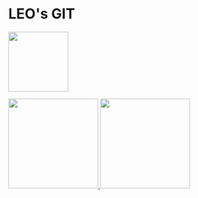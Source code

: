 <h1 align="left">LEO's GIT</h1>


<a href="https://www.linkedin.com/in/leonardo-ferreira-gui/"><img src="https://cdn.jsdelivr.net/gh/devicons/devicon/icons/linkedin/linkedin-original-wordmark.svg" width="120px"/></a>

<div>
  <a href="https://github.com/Leoks51/Leoks51"/>

  <img 
    height="180em" 
    src="https://github-readme-stats.vercel.app/api?username=Leoks51&show_icons=true&theme=github_dark&count_private=true&include_all_commits=false"
  />
  <img 
    height="180em" 
    src="https://github-readme-stats.vercel.app/api/top-langs/?username=Leoks51&layout=compact&langs_count=16&theme=github_dark"
  />
</div>

